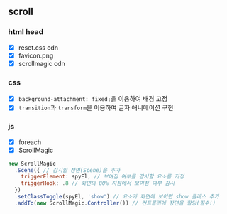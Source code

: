 ## scroll

### html head
- [X] reset.css cdn
- [X] favicon.png
- [X] scrollmagic cdn

### css
- [X] `background-attachment: fixed;`을 이용하여 배경 고정
- [X] `transition`과 `transform`을 이용하여 글자 애니메이션 구현

### js
- [X] foreach
- [X] ScrollMagic

```javascript
new ScrollMagic
  .Scene({ // 감시할 장면(Scene)을 추가
    triggerElement: spyEl, // 보여짐 여부를 감시할 요소를 지정
    triggerHook: .8 // 화면의 80% 지점에서 보여짐 여부 감시
  })
  .setClassToggle(spyEl, 'show') // 요소가 화면에 보이면 show 클래스 추가
  .addTo(new ScrollMagic.Controller()) // 컨트롤러에 장면을 할당(필수!)
```


